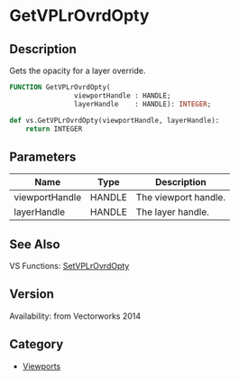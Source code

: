 # GetVPLrOvrdOpty

## Description
Gets the opacity for a layer override.

```pascal
FUNCTION GetVPLrOvrdOpty(
				viewportHandle : HANDLE;
				layerHandle    : HANDLE): INTEGER;
```

```python
def vs.GetVPLrOvrdOpty(viewportHandle, layerHandle):
    return INTEGER
```

## Parameters
|Name|Type|Description|
|---|---|---|
|viewportHandle|HANDLE|The viewport handle.|
|layerHandle|HANDLE|The layer handle.|

## See Also
VS Functions:
[SetVPLrOvrdOpty](SetVPLrOvrdOpty.md)

## Version
Availability: from Vectorworks 2014

## Category
* [Viewports](../Categories/Viewports.md)
